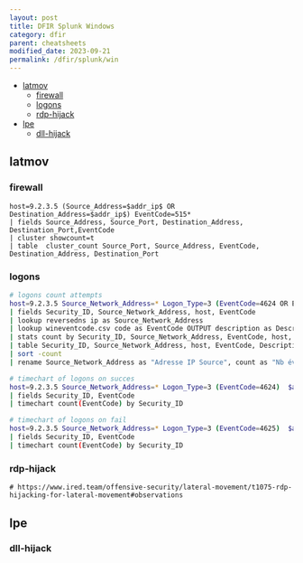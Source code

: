 ```yaml
---
layout: post
title: DFIR Splunk Windows 
category: dfir
parent: cheatsheets
modified_date: 2023-09-21
permalink: /dfir/splunk/win
---
```


<!-- vscode-markdown-toc -->
* [latmov](#latmov)
	* [firewall](#firewall)
	* [logons](#logons)
	* [rdp-hijack](#rdp-hijack)
* [lpe](#lpe)
	* [dll-hijack](#dll-hijack)

<!-- vscode-markdown-toc-config
	numbering=false
	autoSave=true
	/vscode-markdown-toc-config -->
<!-- /vscode-markdown-toc -->

## <a name='latmov'></a>latmov

### <a name='firewall'></a>firewall
```
host=9.2.3.5 (Source_Address=$addr_ip$ OR Destination_Address=$addr_ip$) EventCode=515*
| fields Source_Address, Source_Port, Destination_Address, Destination_Port,EventCode
| cluster showcount=t
| table  cluster_count Source_Port, Source_Address, EventCode, Destination_Address, Destination_Port
```

### <a name='logons'></a>logons
```bash
# logons count attempts
host=9.2.3.5 Source_Network_Address=* Logon_Type=3 (EventCode=4624 OR EventCode=4625) $addr_ip$
| fields Security_ID, Source_Network_Address, host, EventCode
| lookup reversedns ip as Source_Network_Address
| lookup wineventcode.csv code as EventCode OUTPUT description as Description
| stats count by Security_ID, Source_Network_Address, EventCode, host, Description
| table Security_ID, Source_Network_Address, host, EventCode, Description, count
| sort -count
| rename Source_Network_Address as "Adresse IP Source", count as "Nb événements", host as "Nom de l'hôte"

# timechart of logons on succes
host=9.2.3.5 Source_Network_Address=* Logon_Type=3 (EventCode=4624)  $addr_ip$
| fields Security_ID, EventCode
| timechart count(EventCode) by Security_ID

# timechart of logons on fail
host=9.2.3.5 Source_Network_Address=* Logon_Type=3 (EventCode=4625)  $addr_ip$
| fields Security_ID, EventCode
| timechart count(EventCode) by Security_ID
```

### <a name='rdp-hijack'></a>rdp-hijack
```
# https://www.ired.team/offensive-security/lateral-movement/t1075-rdp-hijacking-for-lateral-movement#observations
```

## <a name='lpe'></a>lpe

### <a name='dll-hijack'></a>dll-hijack



